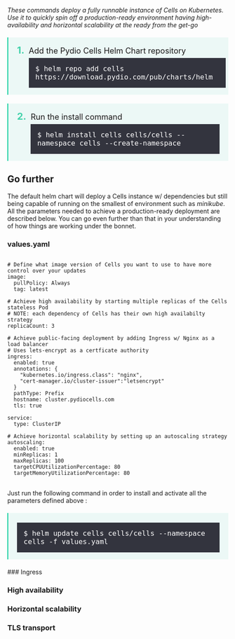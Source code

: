 <style type="text/css">
ol.numbering {
  counter-reset: my-awesome-counter;
}

ol.numbering li {
  counter-increment: my-awesome-counter;
}

ol.numbering li:before {
  content: counter(my-awesome-counter) ". ";
  color: #44d2ab;
  font-weight: bold;
  margin-right: 10px;
  font-size: 22px;
}

ol.install-steps {
  padding-left: 0 !important;
  list-style: none;
  padding: 0;
  margin:0;
}
ol.install-steps li {
  border-left: 2px solid #08cc99;
  display:flex;
  align-items: baseline;
  background-color: #ecf8f6;
  padding: 16px 20px;
  margin: 20px 0 !important;
}

ol.install-steps li p {
  display: inline;
  width: 100%;
  margin: 0 !important;
  font-size: 18px !important;
}

ol.install-steps li code {
    font-size: 16px !important;
    display: block;
    margin: 0 !important;
    padding: 15px 30px 15px 15px !important;
    background-color: rgb(42 42 53 / 95%) !important;
    color: white !important;
    margin-top: 6px !important;
}

ol span.geshifilter {
    display: inherit;
}

</style>

_These commands deploy a fully runnable instance of Cells on Kubernetes. Use it to quickly spin off a production-ready environment having high-availability and horizontal scalability at the ready from the get-go_

<ol class="install-steps numbering">
<li><p>Add the Pydio Cells Helm Chart repository<br> <code>$ <span>helm repo add cells https://download.pydio.com/pub/charts/helm</span></code></p></li>
<li><p>Run the install command<br> <code>$ <span>helm install cells cells/cells --namespace cells --create-namespace</span></code></li>
</ol>

## Go further

The default helm chart will deploy a Cells instance w/ dependencies but still being capable of running on the smallest of environment such as *minikube*. All the parameters needed to achieve a production-ready deployment are described below. You can go even further than that in your understanding of how things are working under the bonnet.

### values.yaml

<pre>
<code>
# Define what image version of Cells you want to use to have more control over your updates
image:
  pullPolicy: Always
  tag: latest

# Achieve high availability by starting multiple replicas of the Cells stateless Pod
# NOTE: each dependency of Cells has their own high availabilty strategy 
replicaCount: 3

# Achieve public-facing deployment by adding Ingress w/ Nginx as a load balancer
# Uses lets-encrypt as a certficate authority
ingress:
  enabled: true
  annotations: {
    "kubernetes.io/ingress.class": "nginx",
    "cert-manager.io/cluster-issuer":"letsencrypt"
  }
  pathType: Prefix
  hostname: cluster.pydiocells.com
  tls: true

service:
  type: ClusterIP

# Achieve horizontal scalability by setting up an autoscaling strategy 
autoscaling:
  enabled: true
  minReplicas: 1
  maxReplicas: 100
  targetCPUUtilizationPercentage: 80
  targetMemoryUtilizationPercentage: 80
</code>
</pre>

Just run the following command in order to install and activate all the parameters defined above :

<ol class="install-steps">
<li><code>$ helm update cells cells/cells --namespace cells -f values.yaml</code></li>
</ol>
### Ingress

### High availability

### Horizontal scalability

### TLS transport

### 